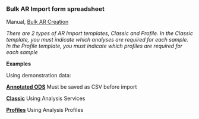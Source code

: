 ### Bulk AR Import form spreadsheet
Manual, [Bulk AR Creation](http://demo.bikalabs.com/knowledge-centre/manual/bika-3-user-manual/samples.-analyses.-analysis-requests/creating-analysis-requests-ars-column/bulk-ar-creation)

_There are 2 types of AR Import templates, Classic and Profile. In the Classic template, you must indicate which analyses are required for each sample. In the Profile template, you must indicate which profiles are required for each sample_

**Examples** 

Using demonstration data:

**[Annotated ODS](https://gist.github.com/lemoene/d56a518a818fa7ea9f3a)**
Must be saved as CSV before import

**[Classic](https://gist.github.com/lemoene/d56a518a818fa7ea9f3a/raw/96b34597cdc07f8538c99b8f4826060c6d093811/ARImportClassic201406.csv)**
Using Analysis Services

**[Profiles](https://gist.github.com/lemoene/d56a518a818fa7ea9f3a/raw/9896fd385d478adbb71db27e432dfce74bf08792/ARImportProfiles201406.csv)**
Using Analysis Profiles